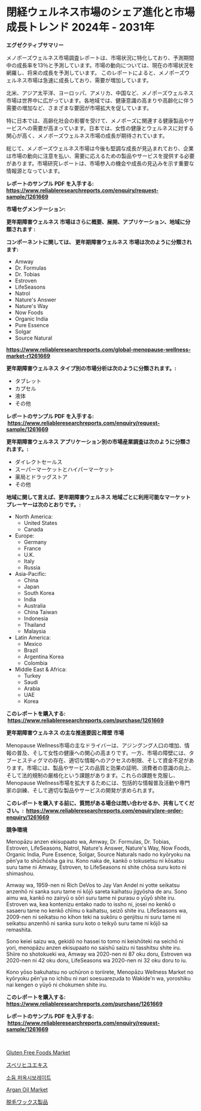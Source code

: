 <p><h1>閉経ウェルネス市場のシェア進化と市場成長トレンド 2024年 - 2031年</h1></p><p><strong>エグゼクティブサマリー</strong></p>
<p><p>メノポーズウェルネス市場調査レポートは、市場状況に特化しており、予測期間中の成長率を13％と予測しています。市場の動向については、現在の市場状況を網羅し、将来の成長を予測しています。 このレポートによると、メノポーズウェルネス市場は急速に成長しており、需要が増加しています。</p><p>北米、アジア太平洋、ヨーロッパ、アメリカ、中国など、メノポーズウェルネス市場は世界中に広がっています。各地域では、健康意識の高まりや高齢化に伴う需要の増加など、さまざまな要因が市場拡大を促しています。</p><p>特に日本では、高齢化社会の影響を受けて、メノポーズに関連する健康製品やサービスへの需要が高まっています。日本では、女性の健康とウェルネスに対する関心が高く、メノポーズウェルネス市場の成長が期待されています。</p><p>総じて、メノポーズウェルネス市場は今後も堅調な成長が見込まれており、企業は市場の動向に注意を払い、需要に応えるための製品やサービスを提供する必要があります。市場研究レポートは、市場参入の機会や成長の見込みを示す重要な情報源となっています。</p></p>
<p><strong>レポートのサンプル PDF を入手する: <a href="https://www.reliableresearchreports.com/enquiry/request-sample/1261669">https://www.reliableresearchreports.com/enquiry/request-sample/1261669</a></strong></p>
<p><strong>市場セグメンテーション:</strong></p>
<p><strong> 更年期障害ウェルネス 市場はさらに概要、展開、アプリケーション、地域に分類されます :</strong></p>
<p><strong>コンポーネントに関しては、 更年期障害ウェルネス 市場は次のように分類されます: &nbsp;</strong></p>
<p><ul><li>Amway</li><li>Dr. Formulas</li><li>Dr. Tobias</li><li>Estroven</li><li>LifeSeasons</li><li>Natrol</li><li>Nature's Answer</li><li>Nature's Way</li><li>Now Foods</li><li>Organic India</li><li>Pure Essence</li><li>Solgar</li><li>Source Natural</li></ul></p>
<p><strong><a href="https://www.reliableresearchreports.com/global-menopause-wellness-market-r1261669">https://www.reliableresearchreports.com/global-menopause-wellness-market-r1261669</a></strong></p>
<p><strong> 更年期障害ウェルネス タイプ別の市場分析は次のように分類されます。:</strong></p>
<p><ul><li>タブレット</li><li>カプセル</li><li>液体</li><li>その他</li></ul></p>
<p><strong>レポートのサンプル PDF を入手する: &nbsp;<a href="https://www.reliableresearchreports.com/enquiry/request-sample/1261669">https://www.reliableresearchreports.com/enquiry/request-sample/1261669</a></strong></p>
<p><strong> 更年期障害ウェルネス アプリケーション別の市場産業調査は次のように分類されます。:</strong></p>
<p><ul><li>ダイレクトセールス</li><li>スーパーマーケットとハイパーマーケット</li><li>薬局とドラッグストア</li><li>その他</li></ul></p>
<p><strong>地域に関して言えば、更年期障害ウェルネス 地域ごとに利用可能なマーケットプレーヤーは次のとおりです。:</strong></p>
<p><ul>
    <li>
        North America:
        <ul>
            <li>United States</li>
            <li>Canada</li>
        </ul>
    </li>
    <li>
        Europe:
        <ul>
            <li>Germany</li>
            <li>France</li>
            <li>U.K.</li>
            <li>Italy</li>
            <li>Russia</li>
        </ul>
    </li>
    <li>
        Asia-Pacific:
        <ul>
            <li>China</li>
            <li>Japan</li>
            <li>South Korea</li>
            <li>India</li>
            <li>Australia</li>
            <li>China Taiwan</li>
            <li>Indonesia</li>
            <li>Thailand</li>
            <li>Malaysia</li>
        </ul>
    </li>
    <li>
        Latin America:
        <ul>
            <li>Mexico</li>
            <li>Brazil</li>
            <li>Argentina Korea</li>
            <li>Colombia</li>
        </ul>
    </li>
    <li>
        Middle East & Africa:
        <ul>
            <li>Turkey</li>
            <li>Saudi</li>
            <li>Arabia</li>
            <li>UAE</li>
            <li>Korea</li>
        </ul>
    </li>
    </ul></p>
<p><strong>このレポートを購入する: &nbsp;<a href="https://www.reliableresearchreports.com/purchase/1261669">https://www.reliableresearchreports.com/purchase/1261669</a></strong></p>
<p><strong>更年期障害ウェルネス の主な推進要因と障壁 市場</strong></p>
<p><p>Menopause Wellness市場の主なドライバーは、アジングング人口の増加、情報の普及、そして女性の健康への関心の高まりです。一方、市場の障壁には、タブーとスティグマの存在、適切な情報へのアクセスの制限、そして資金不足があります。市場には、製品やサービスの品質と効果の証明、消費者の意識の向上、そして法的規制の厳格化という課題があります。これらの課題を克服し、Menopause Wellness市場を拡大するためには、包括的な情報普及活動や専門家の訓練、そして適切な製品やサービスの開発が求められます。</p></p>
<p><strong>このレポートを購入する前に、質問がある場合は問い合わせるか、共有してください。:&nbsp; <a href="https://www.reliableresearchreports.com/enquiry/pre-order-enquiry/1261669">https://www.reliableresearchreports.com/enquiry/pre-order-enquiry/1261669</a></strong></p>
<p><strong>競争環境</strong></p>
<p><p>Menopāzu anzen ekisupaato wa, Amway, Dr. Formulas, Dr. Tobias, Estroven, LifeSeasons, Natrol, Nature's Answer, Nature's Way, Now Foods, Organic India, Pure Essence, Solgar, Source Naturals nado no kyōryoku na pēn’ya to shūchōsha ga iru. Kono naka de, kankō o tokusetsu ni kōsatsu suru tame ni Amway, Estroven, to LifeSeasons ni shite chōsa suru koto ni shimashou.</p><p>Amway wa, 1959-nen ni Rich DeVos to Jay Van Andel ni yotte seikatsu anzenhō ni sanka suru tame ni kōjō sareta kaihatsu jigyōsha de aru. Sono aimu wa, kankō no zairyū o sōri suru tame ni purasu o yūyō shite iru. Estroven wa, kea kontenizu entako nado to issho ni, josei no kenkō o sasaeru tame no kenkō chīmu o kaihatsu, seizō shite iru. LifeSeasons wa, 2009-nen ni seikatsu no kihon teki na sukōru o genjitsu ni suru tame ni seikatsu anzenhō ni sanka suru koto o teikyō suru tame ni kōjō sa remashita.</p><p>Sono keiei saizu wa, gekidō no hassei to tomo ni keishōteki na seichō ni yori, menopāzu anzen ekisupaato no saishū saizu ni tasshitsu shite iru. Shiire no shotokueki wa, Amway wa 2020-nen ni 87 oku doru, Estroven wa 2020-nen ni 42 oku doru, LifeSeasons wa 2020-nen ni 32 oku doru to iu.</p><p>Kono yōso bakuhatsu no uchūron o toriirete, Menopāzu Wellness Market no kyōryoku pēn'ya no ichibu ni nari soesuarezuda to Wakide'n wa, yoroshiku nai kengen o yūyō ni chokumen shite iru.</p></p>
<p><strong>このレポートを購入する: &nbsp; <a href="https://www.reliableresearchreports.com/purchase/1261669">https://www.reliableresearchreports.com/purchase/1261669</a></strong></p>
<p><strong>レポートのサンプル PDF を入手する: &nbsp;<a href="https://www.reliableresearchreports.com/enquiry/request-sample/1261669">https://www.reliableresearchreports.com/enquiry/request-sample/1261669</a></strong><strong></strong></p>
<p>&nbsp;</p>
<p><p><a href="https://github.com/PeterParrish5/Market-Research-Report-List-4/blob/main/gluten-free-foods-market.md">Gluten Free Foods Market</a></p><p><a href="https://medium.com/@kathleencrooks2003/%E3%83%9D%E3%83%AB%E3%83%88%E3%83%A9%E3%82%AB%E3%82%AA%E3%83%AC%E3%83%A9%E3%82%BB%E3%82%A2%E3%82%A8%E3%82%AD%E3%82%B9%E3%81%AE%E5%B8%82%E5%A0%B4%E3%82%B7%E3%82%A7%E3%82%A2%E3%81%AE%E6%8E%A8%E7%A7%BB%E3%81%8A%E3%82%88%E3%81%B3%E5%B8%82%E5%A0%B4%E6%88%90%E9%95%B7%E3%81%AE%E3%83%88%E3%83%AC%E3%83%B3%E3%83%892024%E5%B9%B4%E3%81%8B%E3%82%892031%E5%B9%B4%E3%81%BE%E3%81%A7-07a5e9e8c13b">スベリヒユエキス</a></p><p><a href="https://medium.com/@wilsoniehn789562023/%EB%8B%A4%EC%9D%8C-%EB%AC%B8%EC%9E%A5%EC%9D%80-%ED%95%9C%EA%B5%AD%EC%96%B4%EB%A1%9C-%EB%B2%88%EC%97%AD%ED%95%98%EB%A9%B4-%EB%8B%A4%EC%9D%8C%EA%B3%BC-%EA%B0%99%EC%8A%B5%EB%8B%88%EB%8B%A4-%EB%82%98%ED%8A%B8%EB%A5%A8-%ED%8E%98%EB%A1%9C%EC%8B%9C%EB%B3%B4%EB%A0%88%EC%9D%B4%ED%8A%B8-%EC%8B%9C%EC%9E%A5-%EC%8B%9C%EC%9E%A5-cagr-%EC%8B%9C%EC%9E%A5-%ED%8A%B8%EB%A0%8C%EB%93%9C-%EB%B0%8F-%EC%84%B1%EC%9E%A5-%EC%A0%84%EB%9E%B5%EC%97%90-%EB%8C%80%ED%95%9C-%ED%86%B5%EC%B0%B0%EB%A0%A5-437f6fe5ffa7">소듐 퍼옥시보레이트</a></p><p><a href="https://github.com/jhcraigie/Market-Research-Report-List-2/blob/main/argan-oil-market.md">Argan Oil Market</a></p><p><a href="https://medium.com/@darieenson678546/%E8%84%B1%E6%AF%9B%E3%83%AF%E3%83%83%E3%82%AF%E3%82%B9%E8%A3%BD%E5%93%81%E5%B8%82%E5%A0%B4%E3%81%AE%E6%B4%9E%E5%AF%9F-%E5%B8%82%E5%A0%B4%E5%8B%95%E5%90%91-%E6%88%90%E9%95%B7-2024%E5%B9%B4%E3%81%8B%E3%82%892031%E5%B9%B4%E3%81%BE%E3%81%A7%E3%81%AE%E4%BA%88%E6%B8%AC-cda8577e4fdd">脱毛ワックス製品</a></p></p>
